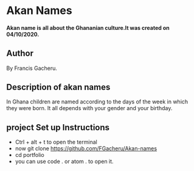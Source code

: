 # Akan Names
#### Akan name is all about the Ghananian culture.It was created on 04/10/2020.
## Author
By  Francis Gacheru.
## Description of akan names
 In Ghana children are named according to the days of the week in which they were born. It all depends with your gender and your birthday.
## project Set up Instructions
* Ctrl + alt + t to open the terminal
* now git clone https://github.com/FGacheru/Akan-names
* cd portfolio
* you can use code . or atom . to open it.
<!-- ## Known Bugs
## Technologies Used
* HTML5
* CSS
* Git and Github
## Support and contact details
I would like to give credit to my Technical mentor for the guidance he gave me towards the development of this web.
### License
* Licensed under the MIT license
Copyright (c) [2020] (Francis Gacheru) -->